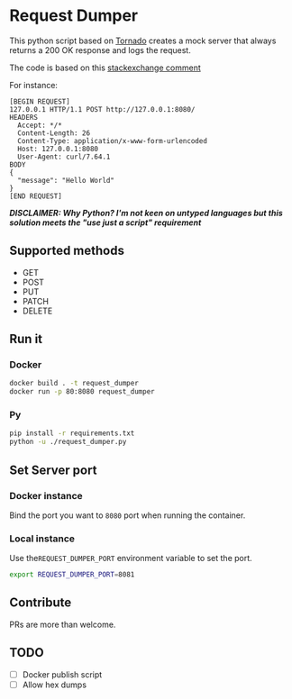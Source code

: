 # Request Dumper


This python script based on [Tornado](https://www.tornadoweb.org/en/stable/) creates a mock server that always returns a 200 OK response and logs the request.

The code is based on this [stackexchange comment](https://unix.stackexchange.com/a/57939)

For instance:
```
[BEGIN REQUEST]
127.0.0.1 HTTP/1.1 POST http://127.0.0.1:8080/
HEADERS
  Accept: */*
  Content-Length: 26
  Content-Type: application/x-www-form-urlencoded
  Host: 127.0.0.1:8080
  User-Agent: curl/7.64.1
BODY
{
  "message": "Hello World"
}
[END REQUEST]
```

___DISCLAIMER: Why Python? I'm not keen on untyped languages but this solution meets the "use just a script" requirement___

## Supported methods
- GET
- POST
- PUT
- PATCH
- DELETE

## Run it
### Docker
```bash
docker build . -t request_dumper
docker run -p 80:8080 request_dumper
```

### Py
```bash
pip install -r requirements.txt
python -u ./request_dumper.py
```

## Set Server port
### Docker instance
Bind the port you want to `8080` port when running the container.
### Local instance
Use the`REQUEST_DUMPER_PORT` environment variable to set the port.


```bash
export REQUEST_DUMPER_PORT=8081
```

## Contribute

PRs are more than welcome.

## TODO
- [ ] Docker publish script 
- [ ] Allow hex dumps 
